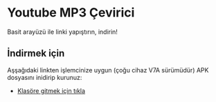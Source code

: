 # Youtube MP3 Çevirici

Basit arayüzü ile linki yapıştırın, indirin!

## İndirmek için

Aşşağıdaki linkten işlemcinize uygun (çoğu cihaz V7A sürümüdür) APK dosyasını inidirip kurunuz:
- [Klasöre gitmek için tıkla](https://github.com/MiktatCento/flutter_mp3_converter/tree/master/APK%20Files)
